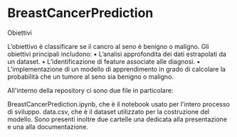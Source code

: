 # BreastCancerPrediction
Obiettivi

L’obiettivo è classificare se il cancro al seno è benigno o maligno. 
Gli obiettivi principali includono:
• L’analisi approfondita dei dati estrapolati da un dataset.
• L’identificazione di feature associate alle diagnosi.
• L’implementazione di un modello di apprendimento in grado di calcolare
la probabilità che un tumore al seno sia benigno o maligno.


All'interno della repository ci sono due file in particolare:

BreastCancerPrediction.ipynb, che è il notebook usato per l'intero processo di sviluppo.
data.csv, che è il dataset utilizzato per la costruzione del modello.
Sono presenti inoltre due cartelle una dedicata alla presentazione e una alla documentazione.
